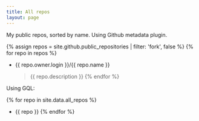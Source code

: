 ```yaml
---
title: All repos
layout: page
---
```


My public repos, sorted by name. Using Github metadata plugin.

{% assign repos = site.github.public_repositories | filter: 'fork', false %}
{% for repo in repos %}
- {{ repo.owner.login }}/{{ repo.name }}
    > {{ repo.description }}
{% endfor %}

Using GQL:

{% for repo in site.data.all_repos %}
- {{ repo }}
{% endfor %}
